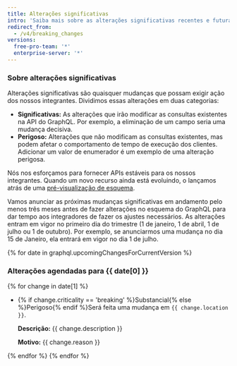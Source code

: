 ```yaml
---
title: Alterações significativas
intro: 'Saiba mais sobre as alterações significativas recentes e futuras na API GraphQL {{ site.data.variables.product.prodname_dotcom }}.'
redirect_from:
  - /v4/breaking_changes
versions:
  free-pro-team: '*'
  enterprise-server: '*'
---
```


### Sobre alterações significativas

Alterações significativas são quaisquer mudanças que possam exigir ação dos nossos integrantes. Dividimos essas alterações em duas categorias:

  - **Significativas:** As alterações que irão modificar as consultas existentes na API do GraphQL. Por exemplo, a eliminação de um campo seria uma mudança decisiva.
  - **Perigoso:** Alterações que não modificam as consultas existentes, mas podem afetar o comportamento de tempo de execução dos clientes. Adicionar um valor de enumerador é um exemplo de uma alteração perigosa.

Nós nos esforçamos para fornecer APIs estáveis para os nossos integrantes. Quando um novo recurso ainda está evoluindo, o lançamos atrás de uma [pré-visualização de esquema](/v4/previews/).

Vamos anunciar as próximas mudanças significativas em andamento pelo menos três meses antes de fazer alterações no esquema do GraphQL para dar tempo aos integradores de fazer os ajustes necessários. As alterações entram em vigor no primeiro dia do trimestre (1 de janeiro, 1 de abril, 1 de julho ou 1 de outubro). Por exemplo, se anunciarmos uma mudança no dia 15 de Janeiro, ela entrará em vigor no dia 1 de julho.

{% for date in graphql.upcomingChangesForCurrentVersion %}
### Alterações agendadas para {{ date[0] }}

{% for change in date[1] %}
<ul>
<li><span class="border rounded-1 m-1 p-1 {% if change.criticality == 'breaking' %}border-red bg-red-light{% else %}border-purple bg-purple-light{% endif %}">{% if change.criticality == 'breaking' %}Substancial{% else %}Perigoso{% endif %}</span>Será feita uma mudança em <code>{{ change.location }}</code>.

<p><b>Descrição:</b> {{ change.description }}</p>

<p><b>Motivo:</b> {{ change.reason }}</p>
</li>
</ul>

{% endfor %}
{% endfor %}
